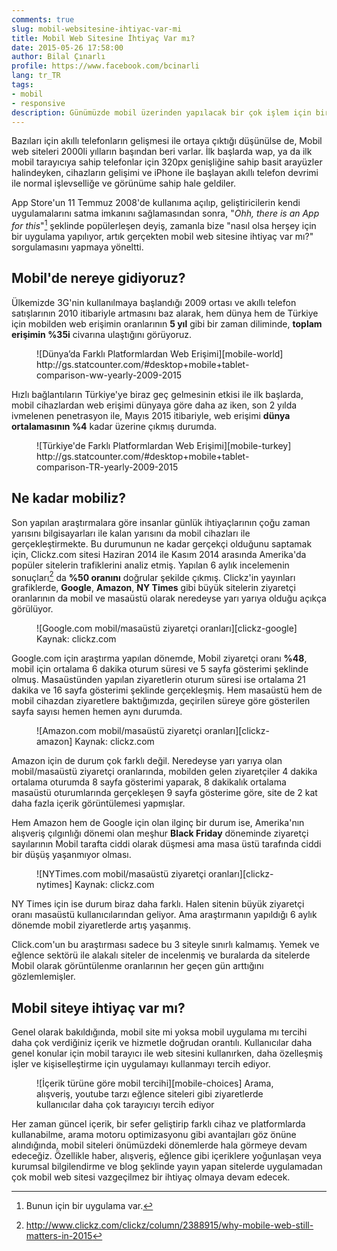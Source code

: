 ```yaml
---
comments: true
slug: mobil-websitesine-ihtiyac-var-mi
title: Mobil Web Sitesine İhtiyaç Var mı?
date: 2015-05-26 17:58:00
author: Bilal Çınarlı
profile: https://www.facebook.com/bcinarli
lang: tr_TR
tags:
- mobil
- responsive
description: Günümüzde mobil üzerinden yapılacak bir çok işlem için bir uygulama hazırlanıyor. Peki hala mobil için web sitesine ihtiyacımız var mı?
---
```

Bazıları için akıllı telefonların gelişmesi ile ortaya çıktığı düşünülse de, Mobil web siteleri 2000li yılların başından beri varlar. İlk başlarda wap, ya da ilk mobil tarayıcıya sahip telefonlar için 320px genişliğine sahip basit arayüzler halindeyken, cihazların gelişimi ve iPhone ile başlayan akıllı telefon devrimi ile normal işlevselliğe ve görünüme sahip hale geldiler.

App Store'un 11 Temmuz 2008'de kullanıma açılıp, geliştiricilerin kendi uygulamalarını satma imkanını sağlamasından sonra, "_Ohh, there is an App for this_"[^1] şeklinde popülerleşen deyiş, zamanla bize "nasıl olsa herşey için bir uygulama yapılıyor, artık gerçekten mobil web sitesine ihtiyaç var mı?" sorgulamasını yapmaya yöneltti.

## Mobil'de nereye gidiyoruz?
Ülkemizde 3G'nin kullanılmaya başlandığı 2009 ortası ve akıllı telefon satışlarının 2010 itibariyle artmasını baz alarak, hem dünya hem de Türkiye için mobilden web erişimin oranlarının __5 yıl__ gibi bir zaman diliminde, __toplam erişimin %35i__ civarına ulaştığını görüyoruz.

<figure markdown="1">
![Dünya’da Farklı Platformlardan Web Erişimi][mobile-world]
<span class="credits">http://gs.statcounter.com/#desktop+mobile+tablet-comparison-ww-yearly-2009-2015</span>
</figure>

Hızlı bağlantıların Türkiye'ye biraz geç gelmesinin etkisi ile ilk başlarda, mobil cihazlardan web erişimi dünyaya göre daha az iken, son 2 yılda ivmelenen penetrasyon ile, Mayıs 2015 itibariyle, web erişimi __dünya ortalamasının %4__ kadar üzerine çıkmış durumda.

<figure markdown="1">
![Türkiye'de Farklı Platformlardan Web Erişimi][mobile-turkey]
<span class="credits">http://gs.statcounter.com/#desktop+mobile+tablet-comparison-TR-yearly-2009-2015</span>
</figure>

## Ne kadar mobiliz?
Son yapılan araştırmalara göre insanlar günlük ihtiyaçlarının çoğu zaman yarısını bilgisayarları ile kalan yarısını da mobil cihazları ile gerçekleştirmekte. Bu durumunun ne kadar gerçekçi olduğunu saptamak için, Clickz.com sitesi Haziran 2014 ile Kasım 2014 arasında Amerika'da popüler sitelerin trafiklerini analiz etmiş. Yapılan 6 aylık incelemenin sonuçları[^2] da __%50 oranını__ doğrular şekilde çıkmış. Clickz'in yayınları grafiklerde, __Google__, __Amazon__, __NY Times__ gibi büyük sitelerin ziyaretçi oranlarının da mobil ve masaüstü olarak neredeyse yarı yarıya olduğu açıkça görülüyor.

<figure markdown="1">
![Google.com mobil/masaüstü ziyaretçi oranları][clickz-google]
<span class="credits">Kaynak: clickz.com</span>
</figure>

Google.com için araştırma yapılan dönemde, Mobil ziyaretçi oranı __%48__, mobil için ortalama 6 dakika oturum süresi ve 5 sayfa gösterimi şeklinde olmuş. Masaüstünden yapılan ziyaretlerin oturum süresi ise ortalama 21 dakika ve 16 sayfa gösterimi şeklinde gerçekleşmiş. Hem masaüstü hem de mobil cihazdan ziyaretlere baktığımızda, geçirilen süreye göre gösterilen sayfa sayısı hemen hemen aynı durumda. 

<figure markdown="1">
![Amazon.com mobil/masaüstü ziyaretçi oranları][clickz-amazon]
<span class="credits">Kaynak: clickz.com</span>
</figure>

Amazon için de durum çok farklı değil. Neredeyse yarı yarıya olan mobil/masaüstü ziyaretçi oranlarında, mobilden gelen ziyaretçiler 4 dakika ortalama oturumda 8 sayfa gösterimi yaparak, 8 dakikalık ortalama masaüstü oturumlarında gerçekleşen 9 sayfa gösterime göre, site de 2 kat daha fazla içerik görüntülemesi yapmışlar.

Hem Amazon hem de Google için olan ilginç bir durum ise, Amerika'nın alışveriş çılgınlığı dönemi olan meşhur __Black Friday__ döneminde ziyaretçi sayılarının Mobil tarafta ciddi olarak düşmesi ama masa üstü tarafında ciddi bir düşüş yaşanmıyor olması.

<figure markdown="1">
![NYTimes.com mobil/masaüstü ziyaretçi oranları][clickz-nytimes]
<span class="credits">Kaynak: clickz.com</span>
</figure>

NY Times için ise durum biraz daha farklı. Halen sitenin büyük ziyaretçi oranı masaüstü kullanıcılarından geliyor. Ama araştırmanın yapıldığı 6 aylık dönemde mobil ziyaretlerde artış yaşanmış.

Click.com'un bu araştırması sadece bu 3 siteyle sınırlı kalmamış. Yemek ve eğlence sektörü ile alakalı siteler de incelenmiş ve buralarda da sitelerde Mobil olarak görüntülenme oranlarının her geçen gün arttığını gözlemlemişler.

## Mobil siteye ihtiyaç var mı?
Genel olarak bakıldığında, mobil site mi yoksa mobil uygulama mı tercihi daha çok verdiğiniz içerik ve hizmetle doğrudan orantılı. Kullanıcılar daha genel konular için mobil tarayıcı ile web sitesini kullanırken, daha özelleşmiş işler ve kişiselleştirme için uygulamayı kullanmayı tercih ediyor.

<figure markdown="1">
![İçerik türüne göre mobil tercihi][mobile-choices]
<span class="credits">Arama, alışveriş, youtube tarzı eğlence siteleri gibi ziyaretlerde kullanıcılar daha çok tarayıcıyı tercih ediyor</span>
</figure>

Her zaman güncel içerik, bir sefer geliştirip farklı cihaz ve platformlarda kullanabilme, arama motoru optimizasyonu gibi avantajları göz önüne alındığında, mobil siteleri önümüzdeki dönemlerde hala görmeye devam edeceğiz. Özellikle haber, alışveriş, eğlence gibi içeriklere yoğunlaşan veya kurumsal bilgilendirme ve blog şeklinde yayın yapan sitelerde uygulamadan çok mobil web sitesi vazgeçilmez bir ihtiyaç olmaya devam edecek.

[^1]: Bunun için bir uygulama var.
[^2]: http://www.clickz.com/clickz/column/2388915/why-mobile-web-still-matters-in-2015

[mobile-world]: ../content/2015/mobile-world-percentage.png
[mobile-turkey]: ../content/2015/mobile-turkey-percentage.png
[mobile-choices]: ../content/2015/mobile-engagement-choices.png
[clickz-google]: ../content/2015/clickz-google.jpg
[clickz-amazon]: ../content/2015/clickz-amazon.jpg
[clickz-nytimes]: ../content/2015/clickz-nytimes.jpg